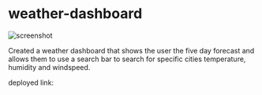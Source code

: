 # weather-dashboard

![screenshot](./assets/"ss3.png")

Created a weather dashboard that shows the user the five day forecast and allows them to use a search bar to search for specific cities temperature, humidity and windspeed.


deployed link:
